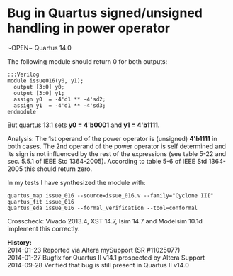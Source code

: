 
Bug in Quartus signed/unsigned handling in power operator
=========================================================

~OPEN~ Quartus 14.0

The following module should return 0 for both outputs:

    :::Verilog
    module issue016(y0, y1);
      output [3:0] y0;
      output [3:0] y1;
      assign y0  = -4'd1 ** -4'sd2;
      assign y1  = -4'd1 ** -4'sd3;
    endmodule

But quartus 13.1 sets **y0 = 4'b0001** and **y1 = 4'b1111**.

Analysis: The 1st operand of the power operator is (unsigned) **4'b1111**
in both cases. The 2nd operand of the power operator is self determined and its
sign is not influenced by the rest of the expressions (see table 5-22 and sec.
5.5.1 of IEEE Std 1364-2005). According to table 5-6 of IEEE Std 1364-2005
this should return zero.

In my tests I have synthesized the module with:

    quartus_map issue_016 --source=issue_016.v --family="Cyclone III"
    quartus_fit issue_016
    quartus_eda issue_016 --formal_verification --tool=conformal

Crosscheck: Vivado 2013.4, XST 14.7, Isim 14.7 and Modelsim 10.1d implement this
correctly.

**History:**  
2014-01-23 Reported via Altera mySupport (SR #11025077)  
2014-01-27 Bugfix for Quartus II v14.1 prospected by Altera Support  
2014-09-28 Verified that bug is still present in Quartus II v14.0  

